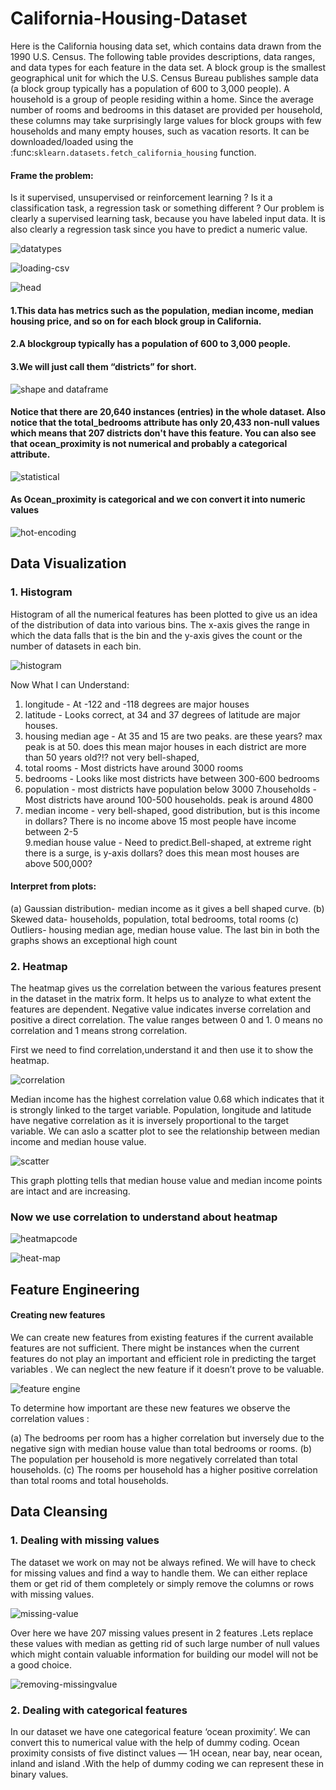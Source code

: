 # California-Housing-Dataset


Here is the California housing data set, which contains data drawn from the 1990 U.S. Census. The following table provides descriptions, data ranges, and data types for each feature in the data set. A block group is the smallest geographical unit for which the U.S. Census Bureau publishes sample data (a block group typically has a population of 600 to 3,000 people). A household is a group of people residing within a home. Since the average number of rooms and bedrooms in this dataset are provided per household, these columns may take surprisingly large values for block groups with few households and many empty houses, such as vacation resorts. It can be downloaded/loaded using the :func:`sklearn.datasets.fetch_california_housing` function.

#### Frame the problem:

Is it supervised, unsupervised or reinforcement learning ? Is it a classification task, a regression task or something different ? Our problem is clearly a supervised learning task, because you have labeled input data. It is also clearly a regression task since you have to predict a numeric value.

![datatypes](https://user-images.githubusercontent.com/69766918/235444102-167b521f-0229-4cae-999a-93089f36ff7a.jpg)


![loading-csv](https://user-images.githubusercontent.com/69766918/235506090-ff07d99e-a9f4-4cd0-b088-6dec1505a6e0.jpg)


![head](https://user-images.githubusercontent.com/69766918/235506270-1f74bfb0-bf17-4135-a61b-423c79d7a31b.jpg)

#### 1.This data has metrics such as the population, median income, median housing price, and so on for each block group in California.

#### 2.A blockgroup typically has a population of 600 to 3,000 people.

#### 3.We will just call them “districts” for short.

![shape and dataframe](https://user-images.githubusercontent.com/69766918/235506685-2be6ee51-6b1f-4805-9dba-b11192714e3d.jpg)

#### Notice that there are 20,640 instances (entries) in the whole dataset. Also notice that the total_bedrooms attribute has only 20,433 non-null values which means that 207 districts don't have this feature. You can also see that ocean_proximity is not numerical and probably a categorical attribute. 

![statistical](https://user-images.githubusercontent.com/69766918/235507064-609cf037-ed52-4086-a41c-7928ecc0b8e8.jpg)

#### As Ocean_proximity is categorical and we con convert it into numeric values

![hot-encoding](https://user-images.githubusercontent.com/69766918/235507572-d6d8f97d-d513-4fbe-afb9-4ad0fa22104a.jpg)

## Data Visualization


### 1. Histogram

Histogram of all the numerical features has been plotted to give us an idea of the distribution of data into various bins. The x-axis gives the range in which the data falls that is the bin and the y-axis gives the count or the number of datasets in each bin.

![histogram](https://user-images.githubusercontent.com/69766918/235511503-206842fe-beb2-4a38-bbed-762f121aec94.jpg)

Now What I can Understand: 

1. longitude -  At -122 and -118 degrees are major houses
2. latitude - Looks correct, at 34 and 37 degrees of latitude are major houses.
3. housing median age -  At 35 and 15 are two peaks. are these years? max peak is at 50. does this mean major houses in each district are more than 50 years old?!? not very bell-shaped,
4. total rooms -  Most districts have around 3000 rooms 
 5. bedrooms - Looks like most districts have between 300-600 bedrooms
 6. population - most districts have population below 3000
 7.households - Most districts have around 100-500 households. peak is around 4800
 8. median income - very bell-shaped, good distribution, but is this income in dollars? There is no income above 15  most people have income between 2-5     
 9.median house value - Need to predict.Bell-shaped, at extreme right there is a surge, is y-axis dollars? does this mean most houses are above 500,000? 
   
  #### Interpret from plots:

(a) Gaussian distribution- median income as it gives a bell shaped curve.
(b) Skewed data- households, population, total bedrooms, total rooms
(c) Outliers- housing median age, median house value. The last bin in both the graphs shows an exceptional high count

### 2. Heatmap

The heatmap gives us the correlation between the various features present in the dataset in the matrix form. It helps us to analyze to what extent the features are dependent. Negative value indicates inverse correlation and positive a direct correlation. The value ranges between 0 and 1. 0 means no correlation and 1 means strong correlation.

First we need to find correlation,understand it and then use it to show the heatmap. 

![correlation](https://user-images.githubusercontent.com/69766918/235632809-cce32371-807f-4b23-917c-69d34010b25f.jpg)

Median income has the highest correlation value 0.68 which indicates that it is strongly linked to the target variable. Population, longitude and latitude have negative correlation as it is inversely proportional to the target variable.
We can aslo a scatter plot to see the relationship between median income and median house value.

![scatter](https://user-images.githubusercontent.com/69766918/235634284-f8ce9153-065e-4fc4-828a-9d24bfcb8014.jpg)

This graph plotting tells that median house value and median income points are intact and are increasing.

### Now we use correlation to understand about heatmap

![heatmapcode](https://user-images.githubusercontent.com/69766918/235620726-a2f790ef-3a35-4eee-aa40-493ddcc51dfe.jpg)

![heat-map](https://user-images.githubusercontent.com/69766918/235620764-733626d1-e9f8-4277-9a36-3ae65d5ed3f1.jpg)

## Feature Engineering

#### Creating new features

We can create new features from existing features if the current available features are not sufficient. There might be instances when the current features do not play an important and efficient role in predicting the target variables . We can neglect the new feature if it doesn’t prove to be valuable.

![feature engine](https://user-images.githubusercontent.com/69766918/235638423-d194d51e-a4b5-454f-b35e-d2e522e1be10.jpg)

To determine how important are these new features we observe the correlation values :
   
  (a) The bedrooms per room has a higher correlation but inversely due to the negative sign with median house value than total bedrooms or rooms.
  (b) The population per household is more negatively correlated than total households.
  (c) The rooms per household has a higher positive correlation than total rooms and total households.

## Data Cleansing

### 1. Dealing with missing values

The dataset we work on may not be always refined. We will have to check for missing values and find a way to handle them. We can either replace them or get rid of them completely or simply remove the columns or rows with missing values.

![missing-value](https://user-images.githubusercontent.com/69766918/235640252-831e3205-9263-40bf-bf07-e90bddc7ebbf.jpg)

Over here we have 207 missing values present in 2 features .Lets replace these values with median as getting rid of such large number of null values which might contain valuable information for building our model will not be a good choice.

![removing-missingvalue](https://user-images.githubusercontent.com/69766918/235640336-0f85a73b-8ac0-4059-bcdf-1bd4a6fbe8a6.jpg)

### 2. Dealing with categorical features

In our dataset we have one categorical feature ‘ocean proximity’. We can convert this to numerical value with the help of dummy coding. Ocean proximity consists of five distinct values — 1H ocean, near bay, near ocean, inland and island .With the help of dummy coding we can represent these in binary values.





